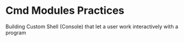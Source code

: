 # Cmd Modules Practices

Building Custom Shell (Console) that let a user work interactively with a program
